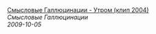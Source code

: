<!--2023-12-31 12:00:10-->
<div class="yb">
  <a class="nodecor" href="/index.html?russkij_rok/smyslovye_galljucinacii_-_utrom_klip_2004">
    <img class="preview" data-videoid="LX3Zou9RtLY" src="https://i.ytimg.com/vi/LX3Zou9RtLY/hqdefault.jpg" align="middle" alt="">
  </a>
  <div class="inlbl text">
    <a class="nodecor" href="/index.html?russkij_rok/smyslovye_galljucinacii_-_utrom_klip_2004">Смысловые Галлюцинации - Утром (клип 2004)</a><br>
    <i class="smaller2">Смысловые Галлюцинации</i><br>
    <i class="smaller3">2009-10-05</i>
  </div>
</div>
